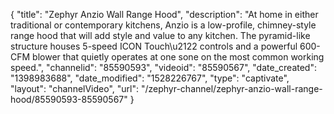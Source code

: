 {
    "title": "Zephyr Anzio Wall Range Hood",
    "description": "At home in either traditional or contemporary kitchens, Anzio is a low-profile, chimney-style range hood that will add style and value to any kitchen. The pyramid-like structure houses 5-speed ICON Touch\u2122 controls and a powerful 600-CFM blower that quietly operates at one sone on the most common working speed.",
    "channelid": "85590593",
    "videoid": "85590567",
    "date_created": "1398983688",
    "date_modified": "1528226767",
    "type": "captivate",
    "layout": "channelVideo",
    "url": "\/zephyr-channel\/zephyr-anzio-wall-range-hood\/85590593-85590567"
}